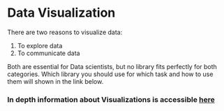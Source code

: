 # Data Visualization
There are two reasons to visualize data:
1. To explore data
2. To communicate data

Both are essential for Data scientists, but no library fits perfectly for both categories. 
Which library you should use for which task and how to use them will shown in the link below.

### In depth information about Visualizations is accessible [here](../../../Visualization)